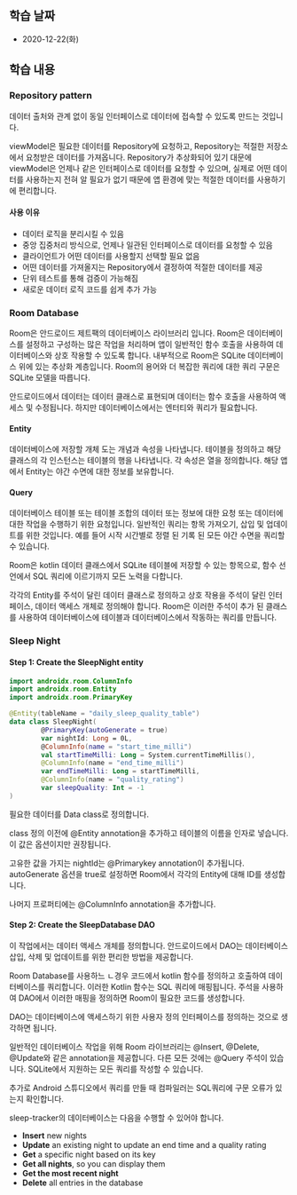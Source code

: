 ## 학습 날짜

* 2020-12-22(화)

## 학습 내용

### Repository pattern

데이터 출처와 관계 없이 동일 인터페이스로 데이터에 접속할 수 있도록 만드는 것입니다.

viewModel은 필요한 데이터를 Repository에 요청하고, Repository는 적절한 저장소에서 요청받은 데이터를 가져옵니다.
Repository가 추상화되어 있기 대문에 viewModel은 언제나 같은 인터페이스로 데이터를 요청할 수 있으며, 실제로 어떤 데이터를 사용하는지 전혀 알 필요가 없기 때문에 앱 환경에 맞는 적절한 데이터를 사용하기에 편리합니다.

#### 사용 이유

- 데이터 로직을 분리시킬 수 있음
- 중앙 집중처리 방식으로, 언제나 일관된 인터페이스로 데이터를 요청할 수 있음
- 클라이언트가 어떤 데이터를 사용할지 선택할 필요 없음
- 어떤 데이터를 가져올지는 Repository에서 결정하여 적절한 데이터를 제공
- 단위 테스트를 통해 검증이 가능해짐
- 새로운 데이터 로직 코드를 쉽게 추가 가능

### Room Database

Room은 안드로이드 제트팩의 데이터베이스 라이브러리 입니다.
Room은 데이터베이스를 설정하고 구성하는 많은 작업을 처리하며 앱이 일반적인 함수 호출을 사용하여 데이터베이스와 상호 작용할 수 있도록 합니다.
내부적으로 Room은 SQLite 데이터베이스 위에 있는 추상화 계층입니다. Room의 용어와 더 복잡한 쿼리에 대한 쿼리 구문은 SQLite 모델을 따릅니다.

안드로이드에서 데이터는 데이터 클래스로 표현되며 데이터는 함수 호출을 사용하여 액세스 및 수정됩니다. 하지만 데이터베이스에서는 엔터티와 쿼리가 필요합니다.

#### Entity

데이터베이스에 저장할 개체 도는 개념과 속성을 나타냅니다.
테이블을 정의하고 해당 클래스의 각 인스턴스는 테이블의 행을 나타냅니다.
각 속성은 열을 정의합니다. 해당 앱에서 Entity는 야간 수면에 대한 정보를 보유합니다.

#### Query

데이터베이스 테이블 또는 테이블 조합의 데이터 또는 정보에 대한 요청 또는 데이터에 대한 작업을 수행하기 위한 요청입니다. 일반적인 쿼리는 항목 가져오기, 삽입 및 업데이트를 위한 것입니다. 예를 들어 시작 시간별로 정렬 된 기록 된 모든 야간 수면을 쿼리할 수 있습니다.

Room은 kotlin 데이터 클래스에서 SQLite 테이블에 저장할 수 있는 항목으로, 함수 선언에서 SQL 쿼리에 이르기까지 모든 노력을 다합니다.

각각의 Entity를 주석이 달린 데이터 클래스로 정의하고 상호 작용을 주석이 달린 인터페이스, 데이터 액세스 개체로 정의해야 합니다.
Room은 이러한 주석이 추가 된 클래스를 사용하여 데이터베이스에 테이블과 데이터베이스에서 작동하는 쿼리를 만듭니다.

### Sleep Night

#### Step 1: Create the SleepNight entity

```kotlin
import androidx.room.ColumnInfo
import androidx.room.Entity
import androidx.room.PrimaryKey

@Entity(tableName = "daily_sleep_quality_table")
data class SleepNight(
        @PrimaryKey(autoGenerate = true)
        var nightId: Long = 0L,
        @ColumnInfo(name = "start_time_milli")
        val startTimeMilli: Long = System.currentTimeMillis(),
        @ColumnInfo(name = "end_time_milli")
        var endTimeMilli: Long = startTimeMilli,
        @ColumnInfo(name = "quality_rating")
        var sleepQuality: Int = -1
)
```

필요한 데이터를 Data class로 정의합니다.

class 정의 이전에 @Entity annotation을 추가하고 테이블의 이름을 인자로 넣습니다. 이 값은 옵션이지만 권장됩니다.

고유한 값을 가지는 nightId는 @Primarykey annotation이 추가됩니다. autoGenerate 옵션을 true로 설정하면 Room에서 각각의 Entity에 대해 ID를 생성합니다.

나머지 프로퍼티에는 @ColumnInfo annotation을 추가합니다.

#### Step 2: Create the SleepDatabase DAO

이 작업에서는 데이터 액세스 개체를 정의합니다. 안드로이드에서 DAO는 데이터베이스 삽입, 삭제 및 업데이트를 위한 편리한 방법을 제공합니다.

Room Database를 사용하느 ㄴ경우 코드에서 kotlin 함수를 정의하고 호출하여 데이터베이스를 쿼리합니다. 이러한 Kotlin 함수는 SQL 쿼리에 매핑됩니다. 주석을 사용하여 DAO에서 이러한 매핑을 정의하면  Room이 필요한 코드를 생성합니다.

DAO는 데이터베이스에 액세스하기 위한 사용자 정의 인터페이스를 정의하는 것으로 생각하면 됩니다.

일반적인 데이터베이스 작업을 위해 Room 라이브러리는 @Insert, @Delete, @Update와 같은 annotation을 제공합니다. 다른 모든 것에는 @Query 주석이 있습니다. SQLite에서 지원하는 모든 쿼리를 작성할 수 있습니다.

추가로 Android 스튜디오에서 쿼리를 만들 때 컴파일러는 SQL쿼리에 구문 오류가 있는지 확인합니다.

sleep-tracker의 데이터베이스는 다음을 수행할 수 있어야 합니다.

- **Insert** new nights
- **Update** an existing night to update an end time and a quality rating
- **Get** a specific night based on its key
- **Get all nights**, so you can display them
- **Get the most recent night**
- **Delete** all entries in the database

